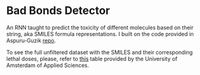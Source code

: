 # Bad Bonds Detector

An RNN taught to predict the toxicity of different molecules based on their string, aka SMILES formula representations. I built on the code provided in Aspuru-Guzik [repo]([url](https://github.com/aspuru-guzik-group)).

To see the full unfiltered dataset with the SMILES and their corresponding lethal doses, please, refer to [this](https://uvaauas.figshare.com/articles/dataset/Norman_descriptors_and_predicted_LC50/20089787) table provided by the University of Amsterdam of Applied Sciences.

